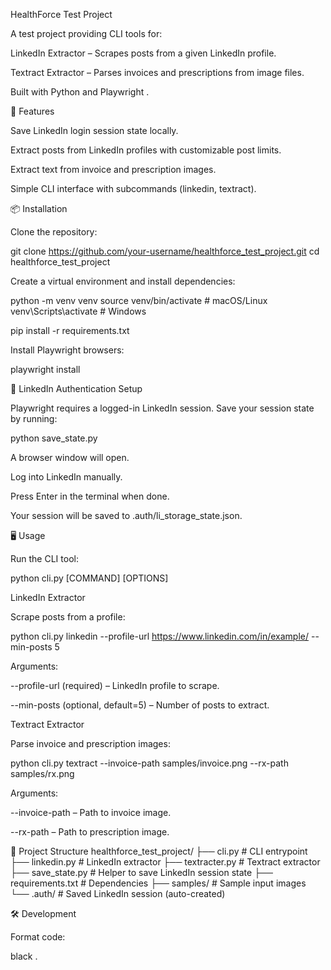 HealthForce Test Project

A test project providing CLI tools for:

LinkedIn Extractor – Scrapes posts from a given LinkedIn profile.

Textract Extractor – Parses invoices and prescriptions from image files.

Built with Python and Playwright
.

🚀 Features

Save LinkedIn login session state locally.

Extract posts from LinkedIn profiles with customizable post limits.

Extract text from invoice and prescription images.

Simple CLI interface with subcommands (linkedin, textract).

📦 Installation

Clone the repository:

git clone https://github.com/your-username/healthforce_test_project.git
cd healthforce_test_project


Create a virtual environment and install dependencies:

python -m venv venv
source venv/bin/activate  # macOS/Linux
venv\Scripts\activate     # Windows

pip install -r requirements.txt


Install Playwright browsers:

playwright install

🔑 LinkedIn Authentication Setup

Playwright requires a logged-in LinkedIn session.
Save your session state by running:

python save_state.py


A browser window will open.

Log into LinkedIn manually.

Press Enter in the terminal when done.

Your session will be saved to .auth/li_storage_state.json.

🖥️ Usage

Run the CLI tool:

python cli.py [COMMAND] [OPTIONS]

LinkedIn Extractor

Scrape posts from a profile:

python cli.py linkedin --profile-url https://www.linkedin.com/in/example/ --min-posts 5


Arguments:

--profile-url (required) – LinkedIn profile to scrape.

--min-posts (optional, default=5) – Number of posts to extract.

Textract Extractor

Parse invoice and prescription images:

python cli.py textract --invoice-path samples/invoice.png --rx-path samples/rx.png


Arguments:

--invoice-path – Path to invoice image.

--rx-path – Path to prescription image.

📂 Project Structure
healthforce_test_project/
├── cli.py              # CLI entrypoint
├── linkedin.py         # LinkedIn extractor
├── textracter.py       # Textract extractor
├── save_state.py       # Helper to save LinkedIn session state
├── requirements.txt    # Dependencies
├── samples/            # Sample input images
└── .auth/              # Saved LinkedIn session (auto-created)

🛠️ Development

Format code:

black .
